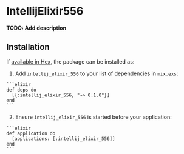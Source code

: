 # IntellijElixir556

**TODO: Add description**

## Installation

If [available in Hex](https://hex.pm/docs/publish), the package can be installed as:

  1. Add `intellij_elixir_556` to your list of dependencies in `mix.exs`:

    ```elixir
    def deps do
      [{:intellij_elixir_556, "~> 0.1.0"}]
    end
    ```

  2. Ensure `intellij_elixir_556` is started before your application:

    ```elixir
    def application do
      [applications: [:intellij_elixir_556]]
    end
    ```

